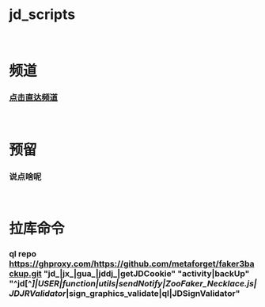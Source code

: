# jd_scripts
​
# 频道
### [点击直达频道](https://t.me/s_guaguagua)
​
# 预留
### 说点啥呢
​
# 拉库命令
### ql repo https://ghproxy.com/https://github.com/metaforget/faker3backup.git "jd_|jx_|gua_|jddj_|getJDCookie" "activity|backUp" "^jd[^_]|USER|function|utils|sendNotify|ZooFaker_Necklace.js|JDJRValidator_|sign_graphics_validate|ql|JDSignValidator"
